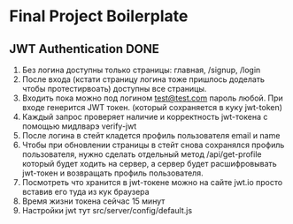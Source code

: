 # Final Project Boilerplate

## JWT Authentication DONE

1. Без логина доступны только страницы: главная, /signup, /login
2. После входа (кстати страницу логина тоже пришлось доделать чтобы протестирвоать) доступны все страницы.
3. Входить пока можно под логином test@test.com пароль любой. При входе генерится JWT токен. (который сохраняется в куку jwt-token)
4. Каждый запрос проверяет наличие и корректность jwt-токена с помощью мидлварэ verify-jwt
5. После логина в стейт кладется профиль пользователя email и name
6. Чтобы при обновлении страницы в стейт снова сохранялся профиль пользователя, нужно сделать отдельный метод /api/get-profile который будет ходить на сервер, а сервер будет расшифровывать jwt-токен и возвращать профиль пользователя.
7. Посмотреть что хранится в jwt-токене можно на сайте jwt.io просто вставив его туда из кук браузера
8. Время жизни токена сейчас 15 минут
9. Настройки jwt тут src/server/config/default.js
